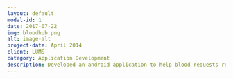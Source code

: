 ```yaml
---
layout: default
modal-id: 1
date: 2017-07-22
img: bloodhub.png
alt: image-alt
project-date: April 2014
client: LUMS
category: Application Development
description: Developed an android application to help blood requests reach suitable donors and to raise awareness abouth blood donations. The app was built using the user-centric design approach. During the process of requirements gathering, multiple stakeholders were interviewed and the optimal working solution was designed. This project got selected for the LUMS Summer Research Program under the supervision of Dr. Suleman Shahid.
---
```

